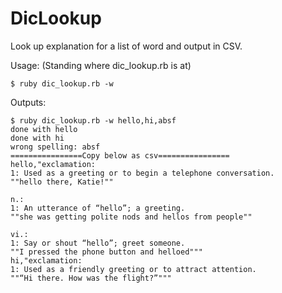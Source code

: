 # DicLookup
Look up explanation for a list of word and output in CSV.

Usage: (Standing where dic_lookup.rb is at) 

```
$ ruby dic_lookup.rb -w 
```

Outputs:
```
$ ruby dic_lookup.rb -w hello,hi,absf
done with hello
done with hi
wrong spelling: absf
================Copy below as csv================
hello,"exclamation: 
1: Used as a greeting or to begin a telephone conversation.
""hello there, Katie!""

n.: 
1: An utterance of “hello”; a greeting.
""she was getting polite nods and hellos from people""

vi.: 
1: Say or shout “hello”; greet someone.
""I pressed the phone button and helloed"""
hi,"exclamation: 
1: Used as a friendly greeting or to attract attention.
""“Hi there. How was the flight?”""" 
```

